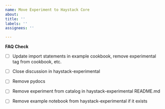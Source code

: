 ```yaml
---
name: Move Experiment to Haystack Core
about: 
title: ''
labels: ''
assignees: ''

---
```


**FAQ Check**
- [ ] Update import statements in example cookbook, remove experimental tag from cookbook, etc.
- [ ] Close discussion in haystack-experimental
- [ ] Remove pydocs
- [ ] Remove experiment from catalog in haystack-experimental README.md
- [ ] Remove example notebook from haystack-experimental if it exists
      
